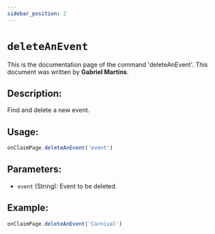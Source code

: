 ```yaml
---
sidebar_position: 2
---
```


# `deleteAnEvent`

This is the documentation page of the command 'deleteAnEvent'. This document was written by **Gabriel Martins**.

## Description:

Find and delete a new event.

## Usage:

```js
onClaimPage.deleteAnEvent('event')
```

## Parameters:

- `event` (String): Event to be deleted.

## Example:

```js
onClaimPage.deleteAnEvent('Carnival')
```